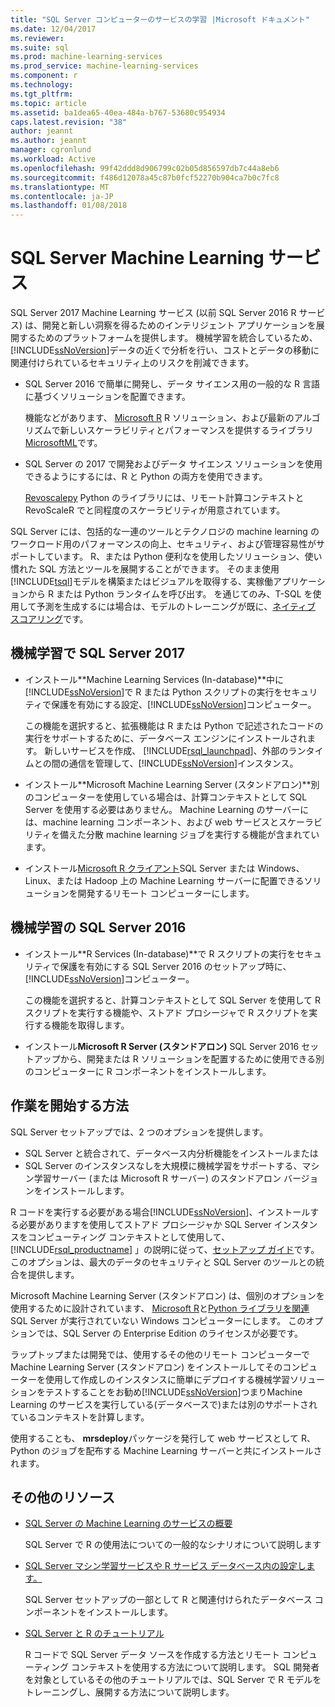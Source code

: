 ```yaml
---
title: "SQL Server コンピューターのサービスの学習 |Microsoft ドキュメント"
ms.date: 12/04/2017
ms.reviewer: 
ms.suite: sql
ms.prod: machine-learning-services
ms.prod_service: machine-learning-services
ms.component: r
ms.technology: 
ms.tgt_pltfrm: 
ms.topic: article
ms.assetid: ba1dea65-40ea-484a-b767-53680c954934
caps.latest.revision: "38"
author: jeannt
ms.author: jeannt
manager: cgronlund
ms.workload: Active
ms.openlocfilehash: 99f42ddd8d906799c02b05d856597db7c44a8eb6
ms.sourcegitcommit: f486d12078a45c87b0fcf52270b904ca7b0c7fc8
ms.translationtype: MT
ms.contentlocale: ja-JP
ms.lasthandoff: 01/08/2018
---
```

# <a name="sql-server-machine-learning-services"></a>SQL Server Machine Learning サービス

SQL Server 2017 Machine Learning サービス (以前 SQL Server 2016 R サービス) は、開発と新しい洞察を得るためのインテリジェント アプリケーションを展開するためのプラットフォームを提供します。 機械学習を統合しているため、[!INCLUDE[ssNoVersion](../../includes/ssnoversion-md.md)]データの近くで分析を行い、コストとデータの移動に関連付けられているセキュリティ上のリスクを削減できます。
  
+ SQL Server 2016 で簡単に開発し、データ サイエンス用の一般的な R 言語に基づくソリューションを配置できます。 

    機能などがあります、 [Microsoft R](https://docs.microsoft.com/machine-learning-server/r-reference/revoscaler/revoscaler) R ソリューション、および最新のアルゴリズムで新しいスケーラビリティとパフォーマンスを提供するライブラリ[MicrosoftML](https://docs.microsoft.com/machine-learning-server/r-reference/microsoftml/microsoftml-package)です。
+ SQL Server の 2017 で開発およびデータ サイエンス ソリューションを使用できるようにするには、R と Python の両方を使用できます。 

    [Revoscalepy](../python/what-is-revoscalepy.md) Python のライブラリには、リモート計算コンテキストと RevoScaleR でと同程度のスケーラビリティが用意されています。

SQL Server には、包括的な一連のツールとテクノロジの machine learning のワークロード用のパフォーマンスの向上、セキュリティ、および管理容易性がサポートしています。 R、または Python 便利なを使用したソリューション、使い慣れた SQL 方法とツールを展開することができます。 そのまま使用[!INCLUDE[tsql](../../includes/tsql-md.md)]モデルを構築またはビジュアルを取得する、実稼働アプリケーションから R または Python ランタイムを呼び出す。 を通じてのみ、T-SQL を使用して予測を生成するには場合は、モデルのトレーニングが既に、[ネイティブ スコアリング](../sql-native-scoring.md)です。

## <a name="machine-learning-in-sql-server-2017"></a>機械学習で SQL Server 2017

+ インストール**Machine Learning Services (In-database)**中に[!INCLUDE[ssNoVersion](../../includes/ssnoversion-md.md)]で R または Python スクリプトの実行をセキュリティで保護を有効にする設定、[!INCLUDE[ssNoVersion](../../includes/ssnoversion-md.md)]コンピューター。
  
    この機能を選択すると、拡張機能は R または Python で記述されたコードの実行をサポートするために、データベース エンジンにインストールされます。 新しいサービスを作成、 [!INCLUDE[rsql_launchpad](../../includes/rsql-launchpad-md.md)]、外部のランタイムとの間の通信を管理して、[!INCLUDE[ssNoVersion](../../includes/ssnoversion-md.md)]インスタンス。
  
+ インストール**Microsoft Machine Learning Server (スタンドアロン)**別のコンピューターを使用している場合は、計算コンテキストとして SQL Server を使用する必要はありません。 Machine Learning のサーバーには、machine learning コンポーネント、および web サービスとスケーラビリティを備えた分散 machine learning ジョブを実行する機能が含まれています。
  
+ インストール[Microsoft R クライアント](https://docs.microsoft.com/machine-learning-server/r-client/what-is-microsoft-r-client)SQL Server または Windows、Linux、または Hadoop 上の Machine Learning サーバーに配置できるソリューションを開発するリモート コンピューターにします。

## <a name="machine-learning-in-sql-server-2016"></a>機械学習の SQL Server 2016

+ インストール**R Services (In-database)**で R スクリプトの実行をセキュリティで保護を有効にする SQL Server 2016 のセットアップ時に、[!INCLUDE[ssNoVersion](../../includes/ssnoversion-md.md)]コンピューター。
  
    この機能を選択すると、計算コンテキストとして SQL Server を使用して R スクリプトを実行する機能や、ストアド プロシージャで R スクリプトを実行する機能を取得します。
  
+ インストール**Microsoft R Server (スタンドアロン)** SQL Server 2016 セットアップから、開発または R ソリューションを配置するために使用できる別のコンピューターに R コンポーネントをインストールします。

## <a name="how-to-get-started"></a>作業を開始する方法

SQL Server セットアップでは、2 つのオプションを提供します。

+ SQL Server と統合されて、データベース内分析機能をインストールまたは
+ SQL Server のインスタンスなしを大規模に機械学習をサポートする、マシン学習サーバー (または Microsoft R サーバー) のスタンドアロン バージョンをインストールします。

R コードを実行する必要がある場合[!INCLUDE[ssNoVersion](../../includes/ssnoversion-md.md)]、インストールする必要がありますを使用してストアド プロシージャか SQL Server インスタンスをコンピューティング コンテキストとして使用して、 [!INCLUDE[rsql_productname](../../includes/rsql-productname-md.md)] 」の説明に従って、[セットアップ ガイド](../../advanced-analytics/r/set-up-sql-server-r-services-in-database.md)です。 このオプションは、最大のデータのセキュリティと SQL Server のツールとの統合を提供します。

Microsoft Machine Learning Server (スタンドアロン) は、個別のオプションを使用するために設計されています、 [Microsoft R](https://docs.microsoft.com/machine-learning-server/r-reference/introducing-r-server-r-package-reference)と[Python ライブラリを関連](../python/what-is-revoscalepy.md)SQL Server が実行されていない Windows コンピューターにします。 このオプションでは、SQL Server の Enterprise Edition のライセンスが必要です。
    
ラップトップまたは開発では、使用するその他のリモート コンピューターで Machine Learning Server (スタンドアロン) をインストールしてそのコンピューターを使用して作成しのインスタンスに簡単にデプロイする機械学習ソリューションをテストすることをお勧め[!INCLUDE[ssNoVersion](../../includes/ssnoversion-md.md)]つまりMachine Learning のサービスを実行している\(データベースで\)または別のサポートされているコンテキストを計算します。
  
使用することも、 **mrsdeploy**パッケージを発行して web サービスとして R、Python のジョブを配布する Machine Learning サーバーと共にインストールされます。

## <a name="additional-resources"></a>その他のリソース

+ [SQL Server の Machine Learning のサービスの概要](../../advanced-analytics/r/getting-started-with-sql-server-r-services.md)
 
    SQL Server で R の使用法についての一般的なシナリオについて説明します

+ [SQL Server マシン学習サービスや R サービス データベース内の設定します。](../../advanced-analytics/r/set-up-sql-server-r-services-in-database.md)

    SQL Server セットアップの一部として R と関連付けられたデータベース コンポーネントをインストールします。
  
+ [SQL Server と R のチュートリアル](../../advanced-analytics/tutorials/sql-server-r-tutorials.md)

    R コードで SQL Server データ ソースを作成する方法とリモート コンピューティング コンテキストを使用する方法について説明します。 SQL 開発者を対象としているその他のチュートリアルでは、SQL Server で R モデルをトレーニングし、展開する方法について説明します。
